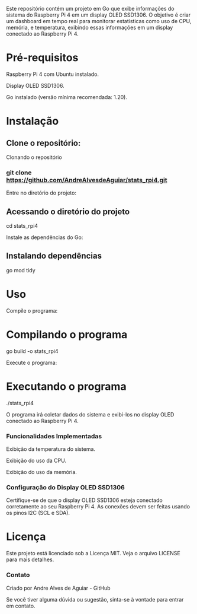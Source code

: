 Este repositório contém um projeto em Go que exibe informações do sistema do Raspberry Pi 4 em um display OLED SSD1306. O objetivo é criar um dashboard em tempo real para monitorar estatísticas como uso de CPU, memória, e temperatura, exibindo essas informações em um display conectado ao Raspberry Pi 4.

# Pré-requisitos

Raspberry Pi 4 com Ubuntu instalado.

Display OLED SSD1306.

Go instalado (versão mínima recomendada: 1.20).

# Instalação

## Clone o repositório:

Clonando o repositório
### git clone https://github.com/AndreAlvesdeAguiar/stats_rpi4.git

Entre no diretório do projeto:

## Acessando o diretório do projeto
 cd stats_rpi4

Instale as dependências do Go:

## Instalando dependências
 go mod tidy

# Uso

Compile o programa:

# Compilando o programa
 go build -o stats_rpi4

Execute o programa:

# Executando o programa
 ./stats_rpi4

O programa irá coletar dados do sistema e exibi-los no display OLED conectado ao Raspberry Pi 4.

### Funcionalidades Implementadas

Exibição da temperatura do sistema.

Exibição do uso da CPU.

Exibição do uso da memória.

### Configuração do Display OLED SSD1306

Certifique-se de que o display OLED SSD1306 esteja conectado corretamente ao seu Raspberry Pi 4.
As conexões devem ser feitas usando os pinos I2C (SCL e SDA).

# Licença

Este projeto está licenciado sob a Licença MIT. Veja o arquivo LICENSE para mais detalhes.

### Contato

Criado por Andre Alves de Aguiar - GitHub

Se você tiver alguma dúvida ou sugestão, sinta-se à vontade para entrar em contato.
